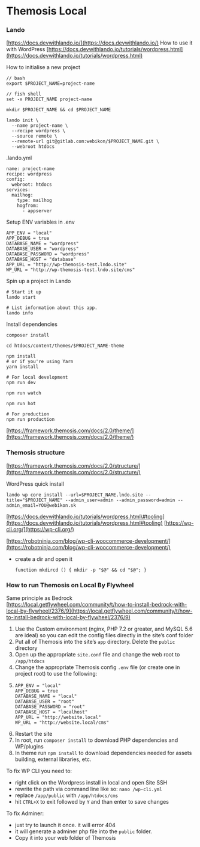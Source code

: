 # Themosis Local

### Lando

[https://docs.devwithlando.io/](https://docs.devwithlando.io/) How to use it with WordPress [https://docs.devwithlando.io/tutorials/wordpress.html](https://docs.devwithlando.io/tutorials/wordpress.html)

How to initialise a new project

```text
// bash
export $PROJECT_NAME=project-name

// fish shell
set -x PROJECT_NAME project-name
```

```text
mkdir $PROJECT_NAME && cd $PROJECT_NAME
```

```text
lando init \
  --name project-name \
  --recipe wordpress \
  --source remote \
  --remote-url git@gitlab.com:webikon/$PROJECT_NAME.git \
  --webroot htdocs
```

.lando.yml

```text
name: project-name
recipe: wordpress
config:
  webroot: htdocs
services:
  mailhog:
    type: mailhog
    hogfrom:
      - appserver
```

Setup ENV variables in .env

```text
APP_ENV = "local"
APP_DEBUG = true
DATABASE_NAME = "wordpress"
DATABASE_USER = "wordpress"
DATABASE_PASSWORD = "wordpress"
DATABASE_HOST = "database"
APP_URL = "http://wp-themosis-test.lndo.site"
WP_URL = "http://wp-themosis-test.lndo.site/cms"
```

Spin up a project in Lando

```text
# Start it up
lando start

# List information about this app.
lando info
```

Install dependencies

```text
composer install

cd htdocs/content/themes/$PROJECT_NAME-theme

npm install
# or if you're using Yarn
yarn install

# For local development
npm run dev

npm run watch

npm run hot

# For production
npm run production
```

[https://framework.themosis.com/docs/2.0/theme/](https://framework.themosis.com/docs/2.0/theme/)

### Themosis structure

[https://framework.themosis.com/docs/2.0/structure/](https://framework.themosis.com/docs/2.0/structure/)



WordPress quick install

```text
lando wp core install --url=$PROJECT_NAME.lndo.site --title="$PROJECT_NAME" --admin_user=admin --admin_password=admin --admin_email=YOU@webikon.sk
```

[https://docs.devwithlando.io/tutorials/wordpress.html\#tooling](https://docs.devwithlando.io/tutorials/wordpress.html#tooling) [https://wp-cli.org/](https://wp-cli.org/)

[https://robotninja.com/blog/wp-cli-woocommerce-development/](https://robotninja.com/blog/wp-cli-woocommerce-development/)

* create a dir and open it

  ```text
  function mkdircd () { mkdir -p "$@" && cd "$@"; }
  ```



### How to run Themosis on Local By Flywheel

Same principle as Bedrock  
[https://local.getflywheel.com/community/t/how-to-install-bedrock-with-local-by-flywheel/2376/9](https://local.getflywheel.com/community/t/how-to-install-bedrock-with-local-by-flywheel/2376/9)

1. Use the Custom environment \(nginx, PHP 7.2 or greater, and MySQL 5.6 are ideal\) so you can edit the config files directly in the site’s conf folder
2. Put all of Themosis into the site’s `app` directory. Delete the `public` directory
3. Open up the appropriate `site.conf` file and change the web root to `/app/htdocs`
4. Change the appropriate Themosis config `.env` file \(or create one in project root\) to use the following:
5. ```text
   APP_ENV = "local"
   APP_DEBUG = true
   DATABASE_NAME = "local"
   DATABASE_USER = "root"
   DATABASE_PASSWORD = "root"
   DATABASE_HOST = "localhost"
   APP_URL = "http://website.local"
   WP_URL = "http://website.local/cms"
   ```
6. Restart the site
7. In root, run `composer install` to download PHP dependencies and WP/plugins
8. In theme run `npm install` to download dependencies needed for assets building, external libraries, etc.

To fix WP CLI you need to:

* right click on the Wordpress install in local and open Site SSH
* rewrite the path via command line like so: `nano /wp-cli.yml`
* replace `/app/public` with `/app/htdocs/cms`
* hit `CTRL+X` to exit followed by `Y` and than enter to save changes

To fix Adminer:

* just try to launch it once. it will error 404
* it will generate a adminer php file into the `public` folder.
* Copy it into your web folder of Themosis

